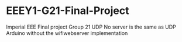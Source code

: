 # EEEY1-G21-Final-Project
Imperial EEE Final project Group 21
UDP No server is the same as UDP Arduino without the wifiwebserver implementation
